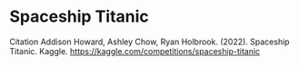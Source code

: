 # Spaceship Titanic


Citation
Addison Howard, Ashley Chow, Ryan Holbrook. (2022). Spaceship Titanic. Kaggle. https://kaggle.com/competitions/spaceship-titanic
